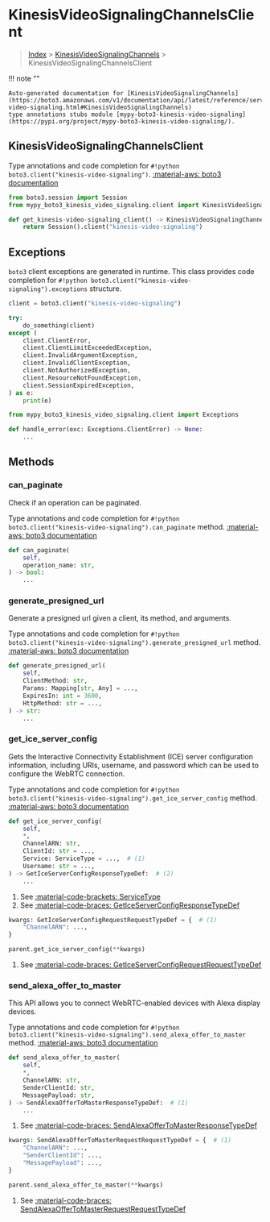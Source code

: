 # KinesisVideoSignalingChannelsClient

> [Index](../README.md) > [KinesisVideoSignalingChannels](./README.md) > KinesisVideoSignalingChannelsClient

!!! note ""

    Auto-generated documentation for [KinesisVideoSignalingChannels](https://boto3.amazonaws.com/v1/documentation/api/latest/reference/services/kinesis-video-signaling.html#KinesisVideoSignalingChannels)
    type annotations stubs module [mypy-boto3-kinesis-video-signaling](https://pypi.org/project/mypy-boto3-kinesis-video-signaling/).

## KinesisVideoSignalingChannelsClient

Type annotations and code completion for `#!python boto3.client("kinesis-video-signaling")`.
[:material-aws: boto3 documentation](https://boto3.amazonaws.com/v1/documentation/api/latest/reference/services/kinesis-video-signaling.html#KinesisVideoSignalingChannels.Client)

```python title="Usage example"
from boto3.session import Session
from mypy_boto3_kinesis_video_signaling.client import KinesisVideoSignalingChannelsClient

def get_kinesis-video-signaling_client() -> KinesisVideoSignalingChannelsClient:
    return Session().client("kinesis-video-signaling")
```

## Exceptions


`boto3` client exceptions are generated in runtime.
This class provides code completion for `#!python boto3.client("kinesis-video-signaling").exceptions` structure.

```python title="Usage example"
client = boto3.client("kinesis-video-signaling")

try:
    do_something(client)
except (
    client.ClientError,
    client.ClientLimitExceededException,
    client.InvalidArgumentException,
    client.InvalidClientException,
    client.NotAuthorizedException,
    client.ResourceNotFoundException,
    client.SessionExpiredException,
) as e:
    print(e)
```

```python title="Type checking example"
from mypy_boto3_kinesis_video_signaling.client import Exceptions

def handle_error(exc: Exceptions.ClientError) -> None:
    ...
```


## Methods


### can\_paginate

Check if an operation can be paginated.

Type annotations and code completion for `#!python boto3.client("kinesis-video-signaling").can_paginate` method.
[:material-aws: boto3 documentation](https://boto3.amazonaws.com/v1/documentation/api/latest/reference/services/kinesis-video-signaling.html#KinesisVideoSignalingChannels.Client.can_paginate)

```python title="Method definition"
def can_paginate(
    self,
    operation_name: str,
) -> bool:
    ...
```


### generate\_presigned\_url

Generate a presigned url given a client, its method, and arguments.

Type annotations and code completion for `#!python boto3.client("kinesis-video-signaling").generate_presigned_url` method.
[:material-aws: boto3 documentation](https://boto3.amazonaws.com/v1/documentation/api/latest/reference/services/kinesis-video-signaling.html#KinesisVideoSignalingChannels.Client.generate_presigned_url)

```python title="Method definition"
def generate_presigned_url(
    self,
    ClientMethod: str,
    Params: Mapping[str, Any] = ...,
    ExpiresIn: int = 3600,
    HttpMethod: str = ...,
) -> str:
    ...
```


### get\_ice\_server\_config

Gets the Interactive Connectivity Establishment (ICE) server configuration
information, including URIs, username, and password which can be used to
configure the WebRTC connection.

Type annotations and code completion for `#!python boto3.client("kinesis-video-signaling").get_ice_server_config` method.
[:material-aws: boto3 documentation](https://boto3.amazonaws.com/v1/documentation/api/latest/reference/services/kinesis-video-signaling.html#KinesisVideoSignalingChannels.Client.get_ice_server_config)

```python title="Method definition"
def get_ice_server_config(
    self,
    *,
    ChannelARN: str,
    ClientId: str = ...,
    Service: ServiceType = ...,  # (1)
    Username: str = ...,
) -> GetIceServerConfigResponseTypeDef:  # (2)
    ...
```

1. See [:material-code-brackets: ServiceType](./literals.md#servicetype) 
2. See [:material-code-braces: GetIceServerConfigResponseTypeDef](./type_defs.md#geticeserverconfigresponsetypedef) 


```python title="Usage example with kwargs"
kwargs: GetIceServerConfigRequestRequestTypeDef = {  # (1)
    "ChannelARN": ...,
}

parent.get_ice_server_config(**kwargs)
```

1. See [:material-code-braces: GetIceServerConfigRequestRequestTypeDef](./type_defs.md#geticeserverconfigrequestrequesttypedef) 

### send\_alexa\_offer\_to\_master

This API allows you to connect WebRTC-enabled devices with Alexa display
devices.

Type annotations and code completion for `#!python boto3.client("kinesis-video-signaling").send_alexa_offer_to_master` method.
[:material-aws: boto3 documentation](https://boto3.amazonaws.com/v1/documentation/api/latest/reference/services/kinesis-video-signaling.html#KinesisVideoSignalingChannels.Client.send_alexa_offer_to_master)

```python title="Method definition"
def send_alexa_offer_to_master(
    self,
    *,
    ChannelARN: str,
    SenderClientId: str,
    MessagePayload: str,
) -> SendAlexaOfferToMasterResponseTypeDef:  # (1)
    ...
```

1. See [:material-code-braces: SendAlexaOfferToMasterResponseTypeDef](./type_defs.md#sendalexaoffertomasterresponsetypedef) 


```python title="Usage example with kwargs"
kwargs: SendAlexaOfferToMasterRequestRequestTypeDef = {  # (1)
    "ChannelARN": ...,
    "SenderClientId": ...,
    "MessagePayload": ...,
}

parent.send_alexa_offer_to_master(**kwargs)
```

1. See [:material-code-braces: SendAlexaOfferToMasterRequestRequestTypeDef](./type_defs.md#sendalexaoffertomasterrequestrequesttypedef) 




